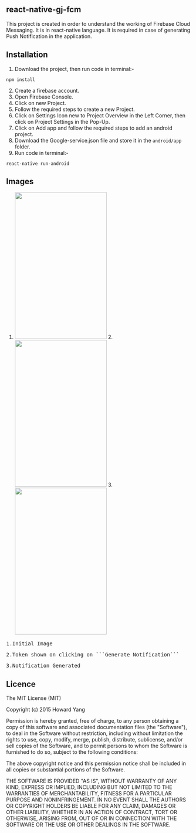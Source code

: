 ## react-native-gj-fcm

This project is created in order to understand the working of Firebase Cloud Messaging.
It is in react-native language.
It is required in case of generating Push Notification in the application.



## Installation
1. Download the project, then run code in terminal:-

```
npm install
```
2. Create a firebase account.
3. Open Firebase Console.
4. Click on new Project.
5. Follow the required steps to create a new Project.
6. Click on Settings Icon new to Project Overview in the Left Corner, then click on Project Settings in the Pop-Up.
7. Click on Add app and follow the required steps to add an android project.
8. Download the Google-service.json file and store it in the ```android/app``` folder.
9. Run code in terminal:-
```
react-native run-android
```

## Images
1. <img width=250px height=400px src ="https://user-images.githubusercontent.com/49477268/59353902-9bee7f00-8d41-11e9-8b1d-815a5035e445.png"/>   2. <img width=250px height=400px src ="https://user-images.githubusercontent.com/49477268/59353904-9bee7f00-8d41-11e9-91fa-1399f25af01a.png"/>   3. <img width=250px height=400px src ="https://user-images.githubusercontent.com/49477268/59353905-9bee7f00-8d41-11e9-8019-c540875c029d.png"/>

<pre>1.Initial Image</pre><pre>2.Token shown on clicking on ```Generate Notification``` </pre><pre>3.Notification Generated</pre>

## Licence
The MIT License (MIT)

Copyright (c) 2015 Howard Yang

Permission is hereby granted, free of charge, to any person obtaining a copy
of this software and associated documentation files (the "Software"), to deal
in the Software without restriction, including without limitation the rights
to use, copy, modify, merge, publish, distribute, sublicense, and/or sell
copies of the Software, and to permit persons to whom the Software is
furnished to do so, subject to the following conditions:

The above copyright notice and this permission notice shall be included in all
copies or substantial portions of the Software.

THE SOFTWARE IS PROVIDED "AS IS", WITHOUT WARRANTY OF ANY KIND, EXPRESS OR
IMPLIED, INCLUDING BUT NOT LIMITED TO THE WARRANTIES OF MERCHANTABILITY,
FITNESS FOR A PARTICULAR PURPOSE AND NONINFRINGEMENT. IN NO EVENT SHALL THE
AUTHORS OR COPYRIGHT HOLDERS BE LIABLE FOR ANY CLAIM, DAMAGES OR OTHER
LIABILITY, WHETHER IN AN ACTION OF CONTRACT, TORT OR OTHERWISE, ARISING FROM,
OUT OF OR IN CONNECTION WITH THE SOFTWARE OR THE USE OR OTHER DEALINGS IN THE
SOFTWARE.
